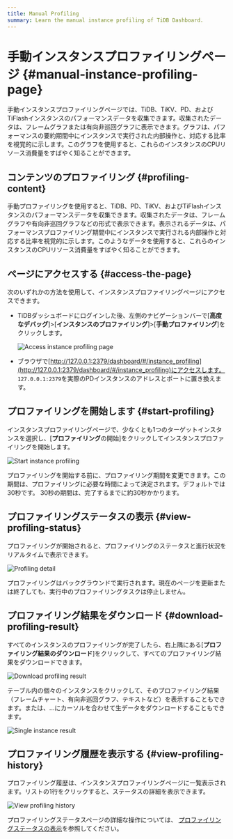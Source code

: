 ```yaml
---
title: Manual Profiling
summary: Learn the manual instance profiling of TiDB Dashboard.
---
```


# 手動インスタンスプロファイリングページ {#manual-instance-profiling-page}

手動インスタンスプロファイリングページでは、TiDB、TiKV、PD、およびTiFlashインスタンスのパフォーマンスデータを収集できます。収集されたデータは、フレームグラフまたは有向非巡回グラフに表示できます。グラフは、パフォーマンスの要約期間中にインスタンスで実行された内部操作と、対応する比率を視覚的に示します。このグラフを使用すると、これらのインスタンスのCPUリソース消費量をすばやく知ることができます。

## コンテンツのプロファイリング {#profiling-content}

手動プロファイリングを使用すると、TiDB、PD、TiKV、およびTiFlashインスタンスのパフォーマンスデータを収集できます。収集されたデータは、フレームグラフや有向非巡回グラフなどの形式で表示できます。表示されるデータは、パフォーマンスプロファイリング期間中にインスタンスで実行される内部操作と対応する比率を視覚的に示します。このようなデータを使用すると、これらのインスタンスのCPUリソース消費量をすばやく知ることができます。

## ページにアクセスする {#access-the-page}

次のいずれかの方法を使用して、インスタンスプロファイリングページにアクセスできます。

-   TiDBダッシュボードにログインした後、左側のナビゲーションバーで[**高度なデバッグ**]&gt;[<strong>インスタンスのプロファイリング</strong>]&gt;[<strong>手動プロファイリング</strong>]をクリックします。

    ![Access instance profiling page](https://docs-download.pingcap.com/media/images/docs/dashboard/dashboard-profiling-access.png)

-   ブラウザで[http://127.0.0.1:2379/dashboard/#/instance_profiling](http://127.0.0.1:2379/dashboard/#/instance_profiling)にアクセスします。 `127.0.0.1:2379`を実際のPDインスタンスのアドレスとポートに置き換えます。

## プロファイリングを開始します {#start-profiling}

インスタンスプロファイリングページで、少なくとも1つのターゲットインスタンスを選択し、[**プロファイリング**の開始]をクリックしてインスタンスプロファイリングを開始します。

![Start instance profiling](https://docs-download.pingcap.com/media/images/docs/dashboard/dashboard-profiling-start.png)

プロファイリングを開始する前に、プロファイリング期間を変更できます。この期間は、プロファイリングに必要な時間によって決定されます。デフォルトでは30秒です。 30秒の期間は、完了するまでに約30秒かかります。

## プロファイリングステータスの表示 {#view-profiling-status}

プロファイリングが開始されると、プロファイリングのステータスと進行状況をリアルタイムで表示できます。

![Profiling detail](https://docs-download.pingcap.com/media/images/docs/dashboard/dashboard-profiling-view-progress.png)

プロファイリングはバックグラウンドで実行されます。現在のページを更新または終了しても、実行中のプロファイリングタスクは停止しません。

## プロファイリング結果をダウンロード {#download-profiling-result}

すべてのインスタンスのプロファイリングが完了したら、右上隅にある[**プロファイリング結果のダウンロード**]をクリックして、すべてのプロファイリング結果をダウンロードできます。

![Download profiling result](https://docs-download.pingcap.com/media/images/docs/dashboard/dashboard-profiling-download.png)

テーブル内の個々のインスタンスをクリックして、そのプロファイリング結果（フレームチャート、有向非巡回グラフ、テキストなど）を表示することもできます。または、...にカーソルを合わせて生データをダウンロードすることもできます。

![Single instance result](https://docs-download.pingcap.com/media/images/docs/dashboard/dashboard-profiling-view-single.png)

## プロファイリング履歴を表示する {#view-profiling-history}

プロファイリング履歴は、インスタンスプロファイリングページに一覧表示されます。リストの1行をクリックすると、ステータスの詳細を表示できます。

![View profiling history](https://docs-download.pingcap.com/media/images/docs/dashboard/dashboard-profiling-history.png)

プロファイリングステータスページの詳細な操作については、 [プロファイリングステータスの表示](#view-profiling-status)を参照してください。

